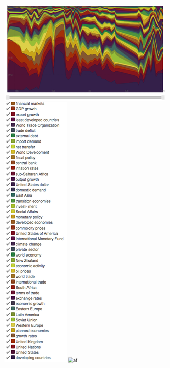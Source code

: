 
![bleh](https://github.com/damarisbangean/paradigmsofglobalization/blob/master/Screen%20Shot%202017-11-28%20at%206.15.07%20PM.png)
![af](https://github.com/damarisbangean/paradigmsofglobalization/blob/master/Screen%20Shot%202017-12-13%20at%2010.39.02%20AM.png)
![af](https://github.com/damarisbangean/paradigmsofglobalization/commit/360342a2a1266a5a2151e0841e49cca258b0f324)
